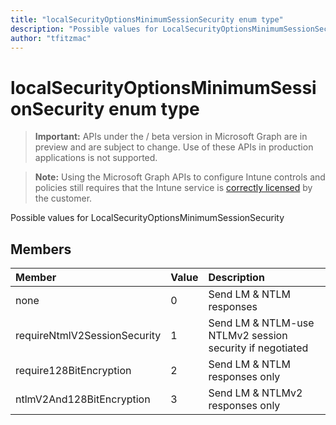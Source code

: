 ```yaml
---
title: "localSecurityOptionsMinimumSessionSecurity enum type"
description: "Possible values for LocalSecurityOptionsMinimumSessionSecurity"
author: "tfitzmac"
---
```


# localSecurityOptionsMinimumSessionSecurity enum type

> **Important:** APIs under the / beta version in Microsoft Graph are in preview and are subject to change. Use of these APIs in production applications is not supported.

> **Note:** Using the Microsoft Graph APIs to configure Intune controls and policies still requires that the Intune service is [correctly licensed](https://go.microsoft.com/fwlink/?linkid=839381) by the customer.

Possible values for LocalSecurityOptionsMinimumSessionSecurity
## Members
|Member|Value|Description|
|:---|:---|:---|
|none|0|Send LM & NTLM responses|
|requireNtmlV2SessionSecurity|1|Send LM & NTLM-use NTLMv2 session security if negotiated|
|require128BitEncryption|2|Send LM & NTLM responses only|
|ntlmV2And128BitEncryption|3|Send LM & NTLMv2 responses only|





